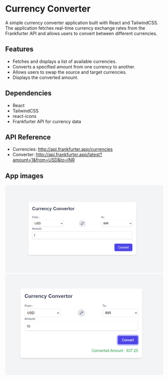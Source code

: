 # Currency Converter

A simple currency converter application built with React and TailwindCSS. The application fetches real-time currency exchange rates from the Frankfurter API and allows users to convert between different currencies.

## Features

* Fetches and displays a list of available currencies.
* Converts a specified amount from one currency to another.
* Allows users to swap the source and target currencies.
* Displays the converted amount.


## Dependencies

* React
* TailwindCSS
* react-icons
* Frankfurter API for currency data


## API Reference

* Currencies: http://api.frankfurter.app/currencies
* Converter: http://api.frankfurter.app/latest?amount=1&from=USD&to=INR


## App images
![image](https://github.com/amitprasad1403/currency-convertor/blob/main/CC1.png)
![image](https://github.com/amitprasad1403/currency-convertor/blob/main/CC2.png)
